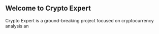 ## Welcome to Crypto Expert
Crypto Expert is a ground-breaking project focused on cryptocurrency analysis an